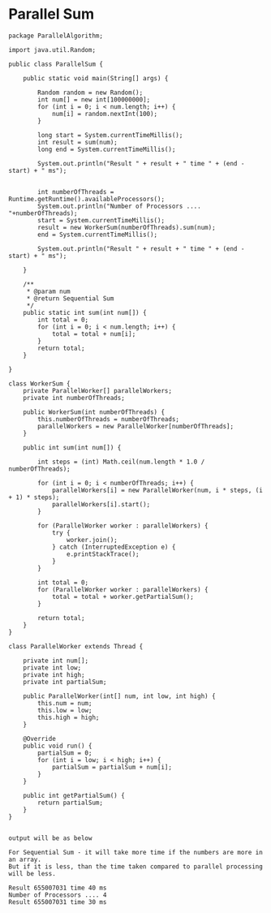 # Parallel Sum 

    package ParallelAlgorithm;
    
    import java.util.Random;
    
    public class ParallelSum {
    
        public static void main(String[] args) {
    
            Random random = new Random();
            int num[] = new int[100000000];
            for (int i = 0; i < num.length; i++) {
                num[i] = random.nextInt(100);
            }
    
            long start = System.currentTimeMillis();
            int result = sum(num);
            long end = System.currentTimeMillis();
    
            System.out.println("Result " + result + " time " + (end - start) + " ms");
    
    
            int numberOfThreads = Runtime.getRuntime().availableProcessors();
            System.out.println("Number of Processors .... "+numberOfThreads);
            start = System.currentTimeMillis();
            result = new WorkerSum(numberOfThreads).sum(num);
            end = System.currentTimeMillis();
    
            System.out.println("Result " + result + " time " + (end - start) + " ms");
    
        }
    
        /**
         * @param num
         * @return Sequential Sum
         */
        public static int sum(int num[]) {
            int total = 0;
            for (int i = 0; i < num.length; i++) {
                total = total + num[i];
            }
            return total;
        }
    
    }
    
    class WorkerSum {
        private ParallelWorker[] parallelWorkers;
        private int numberOfThreads;
    
        public WorkerSum(int numberOfThreads) {
            this.numberOfThreads = numberOfThreads;
            parallelWorkers = new ParallelWorker[numberOfThreads];
        }
    
        public int sum(int num[]) {
    
            int steps = (int) Math.ceil(num.length * 1.0 / numberOfThreads);
    
            for (int i = 0; i < numberOfThreads; i++) {
                parallelWorkers[i] = new ParallelWorker(num, i * steps, (i + 1) * steps);
                parallelWorkers[i].start();
            }
    
            for (ParallelWorker worker : parallelWorkers) {
                try {
                    worker.join();
                } catch (InterruptedException e) {
                    e.printStackTrace();
                }
            }
    
            int total = 0;
            for (ParallelWorker worker : parallelWorkers) {
                total = total + worker.getPartialSum();
            }
    
            return total;
        }
    }
    
    class ParallelWorker extends Thread {
    
        private int num[];
        private int low;
        private int high;
        private int partialSum;
    
        public ParallelWorker(int[] num, int low, int high) {
            this.num = num;
            this.low = low;
            this.high = high;
        }
    
        @Override
        public void run() {
            partialSum = 0;
            for (int i = low; i < high; i++) {
                partialSum = partialSum + num[i];
            }
        }
    
        public int getPartialSum() {
            return partialSum;
        }
    }


    output will be as below
    
    For Sequential Sum - it will take more time if the numbers are more in an array.
    But if it is less, than the time taken compared to parallel processing will be less.
    
    Result 655007031 time 40 ms
    Number of Processors .... 4
    Result 655007031 time 30 ms